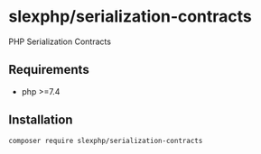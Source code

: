 # slexphp/serialization-contracts

PHP Serialization Contracts

## Requirements

- php >=7.4

## Installation

```composer require slexphp/serialization-contracts```


